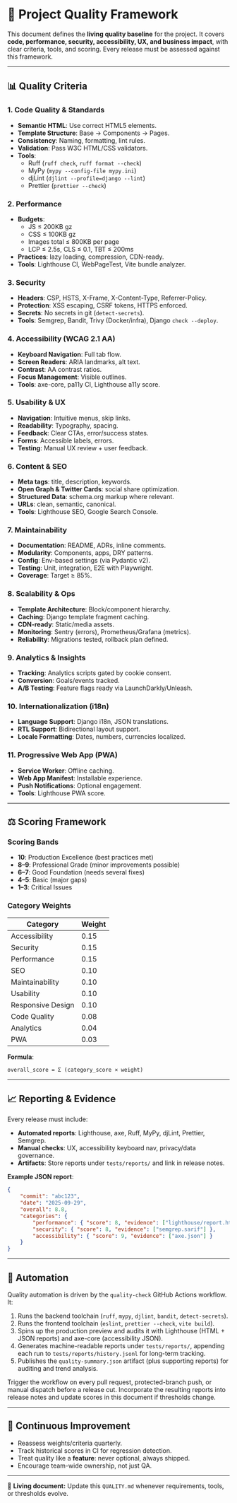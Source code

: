# 🧭 Project Quality Framework

This document defines the **living quality baseline** for the project.
It covers **code, performance, security, accessibility, UX, and business impact**, with clear criteria, tools, and scoring.
Every release must be assessed against this framework.

---

## 📊 Quality Criteria

### 1. Code Quality & Standards

- **Semantic HTML**: Use correct HTML5 elements.
- **Template Structure**: Base → Components → Pages.
- **Consistency**: Naming, formatting, lint rules.
- **Validation**: Pass W3C HTML/CSS validators.
- **Tools**:
  - Ruff (`ruff check`, `ruff format --check`)
  - MyPy (`mypy --config-file mypy.ini`)
  - djLint (`djlint --profile=django --lint`)
  - Prettier (`prettier --check`)

### 2. Performance

- **Budgets**:
  - JS ≤ 200KB gz
  - CSS ≤ 100KB gz
  - Images total ≤ 800KB per page
  - LCP ≤ 2.5s, CLS ≤ 0.1, TBT ≤ 200ms
- **Practices**: lazy loading, compression, CDN-ready.
- **Tools**: Lighthouse CI, WebPageTest, Vite bundle analyzer.

### 3. Security

- **Headers**: CSP, HSTS, X-Frame, X-Content-Type, Referrer-Policy.
- **Protection**: XSS escaping, CSRF tokens, HTTPS enforced.
- **Secrets**: No secrets in git (`detect-secrets`).
- **Tools**: Semgrep, Bandit, Trivy (Docker/infra), Django `check --deploy`.

### 4. Accessibility (WCAG 2.1 AA)

- **Keyboard Navigation**: Full tab flow.
- **Screen Readers**: ARIA landmarks, alt text.
- **Contrast**: AA contrast ratios.
- **Focus Management**: Visible outlines.
- **Tools**: axe-core, pa11y CI, Lighthouse a11y score.

### 5. Usability & UX

- **Navigation**: Intuitive menus, skip links.
- **Readability**: Typography, spacing.
- **Feedback**: Clear CTAs, error/success states.
- **Forms**: Accessible labels, errors.
- **Testing**: Manual UX review + user feedback.

### 6. Content & SEO

- **Meta tags**: title, description, keywords.
- **Open Graph & Twitter Cards**: social share optimization.
- **Structured Data**: schema.org markup where relevant.
- **URLs**: clean, semantic, canonical.
- **Tools**: Lighthouse SEO, Google Search Console.

### 7. Maintainability

- **Documentation**: README, ADRs, inline comments.
- **Modularity**: Components, apps, DRY patterns.
- **Config**: Env-based settings (via Pydantic v2).
- **Testing**: Unit, integration, E2E with Playwright.
- **Coverage**: Target ≥ 85%.

### 8. Scalability & Ops

- **Template Architecture**: Block/component hierarchy.
- **Caching**: Django template fragment caching.
- **CDN-ready**: Static/media assets.
- **Monitoring**: Sentry (errors), Prometheus/Grafana (metrics).
- **Reliability**: Migrations tested, rollback plan defined.

### 9. Analytics & Insights

- **Tracking**: Analytics scripts gated by cookie consent.
- **Conversion**: Goals/events tracked.
- **A/B Testing**: Feature flags ready via LaunchDarkly/Unleash.

### 10. Internationalization (i18n)

- **Language Support**: Django i18n, JSON translations.
- **RTL Support**: Bidirectional layout support.
- **Locale Formatting**: Dates, numbers, currencies localized.

### 11. Progressive Web App (PWA)

- **Service Worker**: Offline caching.
- **Web App Manifest**: Installable experience.
- **Push Notifications**: Optional engagement.
- **Tools**: Lighthouse PWA score.

---

## ⚖️ Scoring Framework

### Scoring Bands

- **10**: Production Excellence (best practices met)
- **8–9**: Professional Grade (minor improvements possible)
- **6–7**: Good Foundation (needs several fixes)
- **4–5**: Basic (major gaps)
- **1–3**: Critical Issues

### Category Weights

| Category          | Weight |
| ----------------- | ------ |
| Accessibility     | 0.15   |
| Security          | 0.15   |
| Performance       | 0.15   |
| SEO               | 0.10   |
| Maintainability   | 0.10   |
| Usability         | 0.10   |
| Responsive Design | 0.10   |
| Code Quality      | 0.08   |
| Analytics         | 0.04   |
| PWA               | 0.03   |

**Formula**:

```text
overall_score = Σ (category_score × weight)
```

---

## 📈 Reporting & Evidence

Every release must include:

- **Automated reports**: Lighthouse, axe, Ruff, MyPy, djLint, Prettier, Semgrep.
- **Manual checks**: UX, accessibility keyboard nav, privacy/data governance.
- **Artifacts**: Store reports under `tests/reports/` and link in release notes.

**Example JSON report**:

```json
{
    "commit": "abc123",
    "date": "2025-09-29",
    "overall": 8.8,
    "categories": {
        "performance": { "score": 8, "evidence": ["lighthouse/report.html"] },
        "security": { "score": 8, "evidence": ["semgrep.sarif"] },
        "accessibility": { "score": 9, "evidence": ["axe.json"] }
    }
}
```

---

## 🤖 Automation

Quality automation is driven by the `quality-check` GitHub Actions workflow. It:

1. Runs the backend toolchain (`ruff`, `mypy`, `djlint`, `bandit`, `detect-secrets`).
2. Runs the frontend toolchain (`eslint`, `prettier --check`, `vite build`).
3. Spins up the production preview and audits it with Lighthouse (HTML + JSON reports) and axe-core (accessibility JSON).
4. Generates machine-readable reports under `tests/reports/`, appending each run to `tests/reports/history.jsonl` for long-term tracking.
5. Publishes the `quality-summary.json` artifact (plus supporting reports) for auditing and trend analysis.

Trigger the workflow on every pull request, protected-branch push, or manual dispatch before a release cut. Incorporate the resulting reports into release notes and update scores in this document if thresholds change.

---

## 🚀 Continuous Improvement

- Reassess weights/criteria quarterly.
- Track historical scores in CI for regression detection.
- Treat quality like a **feature**: never optional, always shipped.
- Encourage team-wide ownership, not just QA.

---

📌 **Living document:** Update this `QUALITY.md` whenever requirements, tools, or thresholds evolve.
